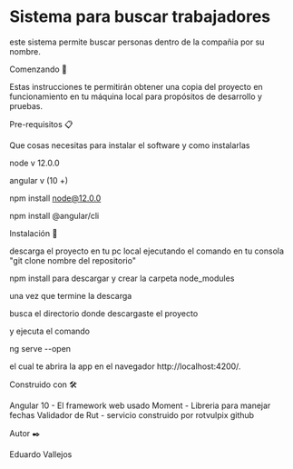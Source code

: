# Sistema para buscar trabajadores

este sistema permite buscar personas dentro de la compañia por su nombre.

Comenzando 🚀

Estas instrucciones te permitirán obtener una copia del proyecto en funcionamiento en tu máquina local para propósitos de desarrollo y pruebas.

Pre-requisitos 📋

Que cosas necesitas para instalar el software y como instalarlas


  node v 12.0.0

  angular v (10 +)
  
  npm install node@12.0.0
  
  npm install @angular/cli

Instalación 🔧

descarga el proyecto en tu pc local ejecutando el comando en tu consola "git clone nombre del repositorio"

npm install para descargar y crear la carpeta node_modules

una vez que termine la descarga

busca el directorio donde descargaste el proyecto

y ejecuta el comando

ng serve --open

el cual te abrira la app en el navegador http://localhost:4200/.

Construido con 🛠️


Angular 10 - El framework web usado
Moment - Libreria para manejar fechas
Validador de Rut - servicio construido por rotvulpix github

Autor ✒️

Eduardo Vallejos



  




